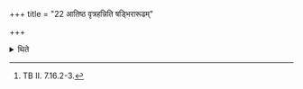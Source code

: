 +++
title = "22 आतिष्ठ वृत्रहन्निति षड्भिरारूढम्"

+++

<details><summary>थिते</summary>

22. (The chaplain) addresses (the king) who has ascended (upon the chariot) with six formulae beginning with a tiṣṭha vr̥trahan....[^1]  

[^1]: TB II. 7.16.2-3.  
</details>
